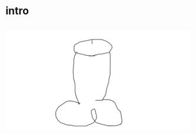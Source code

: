 # intro


# [![](https://github.com/dkekfksl/intro/blob/master/%EC%A0%9C%EB%AA%A9%20%EC%97%86%EC%9D%8C.png?raw=true)](https://www.youtube.com/watch?v=tnVJVwW86gY)


